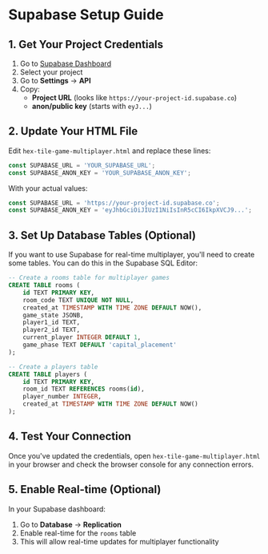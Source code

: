 # Supabase Setup Guide

## 1. Get Your Project Credentials

1. Go to [Supabase Dashboard](https://supabase.com/dashboard)
2. Select your project
3. Go to **Settings** → **API**
4. Copy:
   - **Project URL** (looks like `https://your-project-id.supabase.co`)
   - **anon/public key** (starts with `eyJ...`)

## 2. Update Your HTML File

Edit `hex-tile-game-multiplayer.html` and replace these lines:

```javascript
const SUPABASE_URL = 'YOUR_SUPABASE_URL';
const SUPABASE_ANON_KEY = 'YOUR_SUPABASE_ANON_KEY';
```

With your actual values:

```javascript
const SUPABASE_URL = 'https://your-project-id.supabase.co';
const SUPABASE_ANON_KEY = 'eyJhbGciOiJIUzI1NiIsInR5cCI6IkpXVCJ9...';
```

## 3. Set Up Database Tables (Optional)

If you want to use Supabase for real-time multiplayer, you'll need to create some tables. You can do this in the Supabase SQL Editor:

```sql
-- Create a rooms table for multiplayer games
CREATE TABLE rooms (
    id TEXT PRIMARY KEY,
    room_code TEXT UNIQUE NOT NULL,
    created_at TIMESTAMP WITH TIME ZONE DEFAULT NOW(),
    game_state JSONB,
    player1_id TEXT,
    player2_id TEXT,
    current_player INTEGER DEFAULT 1,
    game_phase TEXT DEFAULT 'capital_placement'
);

-- Create a players table
CREATE TABLE players (
    id TEXT PRIMARY KEY,
    room_id TEXT REFERENCES rooms(id),
    player_number INTEGER,
    created_at TIMESTAMP WITH TIME ZONE DEFAULT NOW()
);
```

## 4. Test Your Connection

Once you've updated the credentials, open `hex-tile-game-multiplayer.html` in your browser and check the browser console for any connection errors.

## 5. Enable Real-time (Optional)

In your Supabase dashboard:
1. Go to **Database** → **Replication**
2. Enable real-time for the `rooms` table
3. This will allow real-time updates for multiplayer functionality
